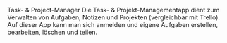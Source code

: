 Task- & Project-Manager
Die Task- & Projekt-Managementapp dient zum Verwalten von Aufgaben, Notizen und Projekten (vergleichbar mit Trello). Auf dieser App kann man sich anmelden und eigene Aufgaben erstellen, bearbeiten, löschen und teilen. 
